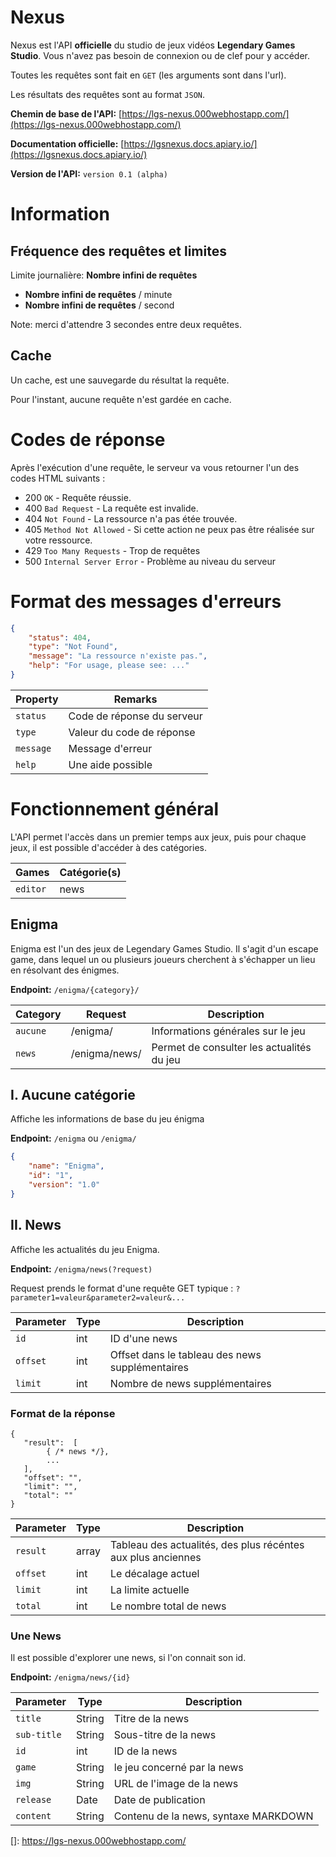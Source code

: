 # Nexus

Nexus est l'API **officielle** du studio de jeux vidéos 
**Legendary Games Studio**.
Vous n'avez pas besoin de connexion ou de clef pour y accéder.

Toutes les requêtes sont fait en `GET` (les arguments sont dans l'url).

Les résultats des requêtes sont au format `JSON`.

**Chemin de base de l'API:**  [https://lgs-nexus.000webhostapp.com/](https://lgs-nexus.000webhostapp.com/)

**Documentation officielle:**  [https://lgsnexus.docs.apiary.io/](https://lgsnexus.docs.apiary.io/)

**Version de l'API:** `version 0.1 (alpha)`

# Information

## Fréquence des requêtes et limites
Limite journalière: **Nombre infini de requêtes**

- **Nombre infini de requêtes** / minute
- **Nombre infini de requêtes** / second

Note: merci d'attendre 3 secondes entre deux requêtes.

## Cache

Un cache, est une sauvegarde du résultat la requête.

Pour l'instant, aucune requête n'est gardée en cache.

# Codes de réponse

Après l'exécution d'une requête, le serveur va vous retourner l'un
des codes HTML suivants :

- 200 `OK` - Requête réussie.
- 400 `Bad Request` - La requête est invalide.
- 404 `Not Found` - La ressource n'a pas étée trouvée.
- 405 `Method Not Allowed` - Si cette action ne peux pas être réalisée sur votre ressource.
- 429 `Too Many Requests` - Trop de requêtes
- 500 `Internal Server Error` - Problème au niveau du serveur

# Format des messages d'erreurs

```json
{
    "status": 404,
    "type": "Not Found",
    "message": "La ressource n'existe pas.",
    "help": "For usage, please see: ..."
}
```

Property        | Remarks
|-------------- | -------- |
| `status`                            | Code de réponse du serveur |
| `type`                              | Valeur du code de réponse |
|`message`                           | Message d'erreur |
 |`help`                              | Une aide possible |
 
# Fonctionnement général

L'API permet l'accès dans un premier temps aux jeux, puis pour chaque jeux,
il est possible d'accéder à des catégories.

Games        | Catégorie(s)
|-------------- | -------- |
| `editor`   | news |


## Enigma

Enigma est l'un des jeux de Legendary Games Studio. Il s'agit d'un escape
game, dans lequel un ou plusieurs joueurs cherchent à s'échapper un lieu
en résolvant des énigmes.

**Endpoint:** `/enigma/{category}/`

| Category | Request | Description |
| ------------- | ------------- | ------------- |
| `aucune` | /enigma/ |Informations générales sur le jeu |
| `news` | /enigma/news/ | Permet de consulter les actualités du jeu |
            
## I. Aucune catégorie

Affiche les informations de base du jeu énigma

**Endpoint:** `/enigma` ou `/enigma/`

```json
{
    "name": "Enigma",
    "id": "1",
    "version": "1.0"
}
```

## II. News

Affiche les actualités du jeu Enigma.

**Endpoint:** `/enigma/news(?request)`

Request prends le format d'une requête GET typique : `?parameter1=valeur&parameter2=valeur&...`

| Parameter | Type | Description |
| ------------- | ------------- |------------- |
| `id` | int | ID d'une news |
| `offset` | int | Offset dans le tableau des news supplémentaires |
| `limit` | int | Nombre de news supplémentaires |

### Format de la réponse

```jsmin
{
   "result":  [
        { /* news */},
        ...
   ],
   "offset": "",
   "limit": "",
   "total": ""
}
```

| Parameter | Type | Description |
| ------------- | ------------- |------------- |
| `result` | array | Tableau des actualités, des plus récéntes aux plus anciennes |
| `offset` | int | Le décalage actuel |
| `limit` | int | La limite actuelle |
| `total` | int | Le nombre total de news |

### Une News

Il est possible d'explorer une news, si l'on connait son id.

**Endpoint:** `/enigma/news/{id}`

| Parameter | Type | Description |
| ------------- | ------------- |------------- |
| `title` | String | Titre de la news |
| `sub-title` | String | Sous-titre de la news |
| `id` | int | ID de la news |
| `game` | String | le jeu concerné par la news |
| `img` | String | URL de l'image de la news |
| `release` | Date | Date de publication |
| `content` | String | Contenu de la news, syntaxe MARKDOWN |

[https://lgsnexus.docs.apiary.io/]: https://lgsnexus.docs.apiary.io/

[]: https://lgs-nexus.000webhostapp.com/
